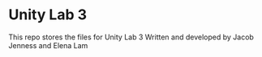 # Unity Lab 3
This repo stores the files for Unity Lab 3
Written and developed by Jacob Jenness and Elena Lam